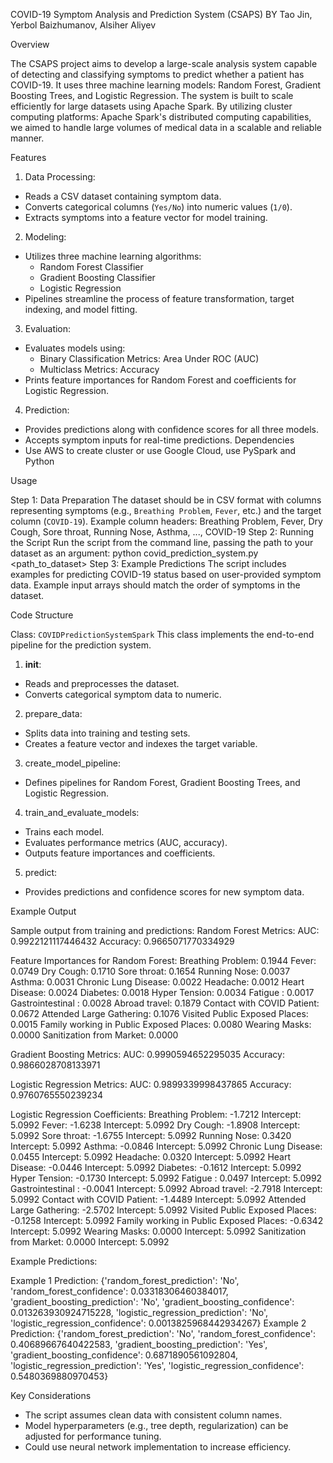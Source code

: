 COVID-19 Symptom Analysis and Prediction System (CSAPS)
BY Tao Jin, Yerbol Baizhumanov, Alsiher Aliyev

Overview

The CSAPS project aims to develop a large-scale analysis system capable of detecting and classifying symptoms to predict whether a patient has COVID-19. It uses three machine learning models: Random Forest, Gradient Boosting Trees, and Logistic Regression. The system is built to scale efficiently for large datasets using Apache Spark. By utilizing cluster computing platforms: Apache Spark's distributed computing capabilities, we aimed to handle large volumes of medical data in a scalable and reliable manner.

Features

1. Data Processing:
- Reads a CSV dataset containing symptom data.
- Converts categorical columns (`Yes/No`) into numeric values (`1/0`).
- Extracts symptoms into a feature vector for model training.
2. Modeling:
- Utilizes three machine learning algorithms:
  - Random Forest Classifier
  - Gradient Boosting Classifier
  - Logistic Regression
- Pipelines streamline the process of feature transformation, target indexing, and model fitting.
3. Evaluation:
- Evaluates models using:
  - Binary Classification Metrics: Area Under ROC (AUC)
  - Multiclass Metrics: Accuracy
- Prints feature importances for Random Forest and coefficients for Logistic Regression.
4. Prediction:
- Provides predictions along with confidence scores for all three models.
- Accepts symptom inputs for real-time predictions.
Dependencies
- Use AWS to create cluster or use Google Cloud, use PySpark and Python

Usage

Step 1: Data Preparation
The dataset should be in CSV format with columns representing symptoms (e.g., `Breathing Problem`, `Fever`, etc.) and the target column (`COVID-19`).
Example column headers:
Breathing Problem, Fever, Dry Cough, Sore throat, Running Nose, Asthma, ..., COVID-19
Step 2: Running the Script
Run the script from the command line, passing the path to your dataset as an argument:
python covid_prediction_system.py <path_to_dataset>
Step 3: Example Predictions
The script includes examples for predicting COVID-19 status based on user-provided symptom data. Example input arrays should match the order of symptoms in the dataset.

Code Structure

Class: `COVIDPredictionSystemSpark`
This class implements the end-to-end pipeline for the prediction system.
1. __init__:
- Reads and preprocesses the dataset.
- Converts categorical symptom data to numeric.
2. prepare_data:
- Splits data into training and testing sets.
- Creates a feature vector and indexes the target variable.
3. create_model_pipeline:
- Defines pipelines for Random Forest, Gradient Boosting Trees, and Logistic Regression.
4. train_and_evaluate_models:
- Trains each model.
- Evaluates performance metrics (AUC, accuracy).
- Outputs feature importances and coefficients.
5. predict:
- Provides predictions and confidence scores for new symptom data.

Example Output

Sample output from training and predictions:
Random Forest Metrics:
AUC: 0.9922121117446432
Accuracy: 0.9665071770334929

Feature Importances for Random Forest:
Breathing Problem: 0.1944
Fever: 0.0749
Dry Cough: 0.1710
Sore throat: 0.1654
Running Nose: 0.0037
Asthma: 0.0031
Chronic Lung Disease: 0.0022
Headache: 0.0012
Heart Disease: 0.0024
Diabetes: 0.0018
Hyper Tension: 0.0034
Fatigue : 0.0017
Gastrointestinal : 0.0028
Abroad travel: 0.1879
Contact with COVID Patient: 0.0672
Attended Large Gathering: 0.1076
Visited Public Exposed Places: 0.0015
Family working in Public Exposed Places: 0.0080
Wearing Masks: 0.0000
Sanitization from Market: 0.0000

Gradient Boosting Metrics:
AUC: 0.9990594652295035
Accuracy: 0.9866028708133971

Logistic Regression Metrics:
AUC: 0.9899339998437865
Accuracy: 0.9760765550239234

Logistic Regression Coefficients:
Breathing Problem: -1.7212
Intercept: 5.0992
Fever: -1.6238
Intercept: 5.0992
Dry Cough: -1.8908
Intercept: 5.0992
Sore throat: -1.6755
Intercept: 5.0992
Running Nose: 0.3420
Intercept: 5.0992
Asthma: -0.0846
Intercept: 5.0992
Chronic Lung Disease: 0.0455
Intercept: 5.0992
Headache: 0.0320
Intercept: 5.0992
Heart Disease: -0.0446
Intercept: 5.0992
Diabetes: -0.1612
Intercept: 5.0992
Hyper Tension: -0.1730
Intercept: 5.0992
Fatigue : 0.0497
Intercept: 5.0992
Gastrointestinal : -0.0041
Intercept: 5.0992
Abroad travel: -2.7918
Intercept: 5.0992
Contact with COVID Patient: -1.4489
Intercept: 5.0992
Attended Large Gathering: -2.5702
Intercept: 5.0992
Visited Public Exposed Places: -0.1258
Intercept: 5.0992
Family working in Public Exposed Places: -0.6342
Intercept: 5.0992
Wearing Masks: 0.0000
Intercept: 5.0992
Sanitization from Market: 0.0000
Intercept: 5.0992

Example Predictions:

Example 1 Prediction: {'random_forest_prediction': 'No', 'random_forest_confidence': 0.03318306460384017, 'gradient_boosting_prediction': 'No', 'gradient_boosting_confidence': 0.013263930924715228, 'logistic_regression_prediction': 'No', 'logistic_regression_confidence': 0.0013825968442934267}
Example 2 Prediction: {'random_forest_prediction': 'No', 'random_forest_confidence': 0.40689667640422583, 'gradient_boosting_prediction': 'Yes', 'gradient_boosting_confidence': 0.6871890561092804, 'logistic_regression_prediction': 'Yes', 'logistic_regression_confidence': 0.5480369880970453}

Key Considerations
- The script assumes clean data with consistent column names.
- Model hyperparameters (e.g., tree depth, regularization) can be adjusted for performance tuning.
- Could use neural network implementation to increase efficiency.
